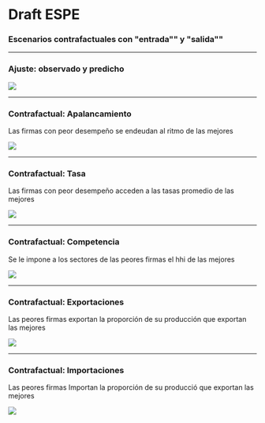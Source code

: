 # Draft ESPE
### Escenarios contrafactuales con "entrada"" y "salida""


---

### Ajuste: observado y predicho

![](https://i.imgur.com/Hq6QR8L.png)

---



### Contrafactual: Apalancamiento

Las firmas con peor desempeño se endeudan al ritmo de las mejores

![](https://i.imgur.com/6PnRyEq.png)



---



### Contrafactual: Tasa

Las firmas con peor desempeño acceden a las tasas promedio de las mejores

![](https://i.imgur.com/OAeTBMF.png)

---



### Contrafactual: Competencia

Se le impone a los sectores de las peores firmas el hhi de las mejores


![](https://i.imgur.com/WazmDR9.png)

---



### Contrafactual: Exportaciones

Las peores firmas exportan la proporción de su producción que exportan las mejores

![](https://i.imgur.com/udQq4km.png)

---


### Contrafactual: Importaciones

Las peores firmas Importan la proporción de su producció que exportan las mejores

![](https://i.imgur.com/Up6G5Ad.png)